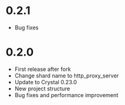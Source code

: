 # 0.2.1

* Bug fixes

# 0.2.0

* First release after fork
* Change shard name to http_proxy_server
* Update to Crystal 0.23.0
* New project structure
* Bug fixes and performance improvement
